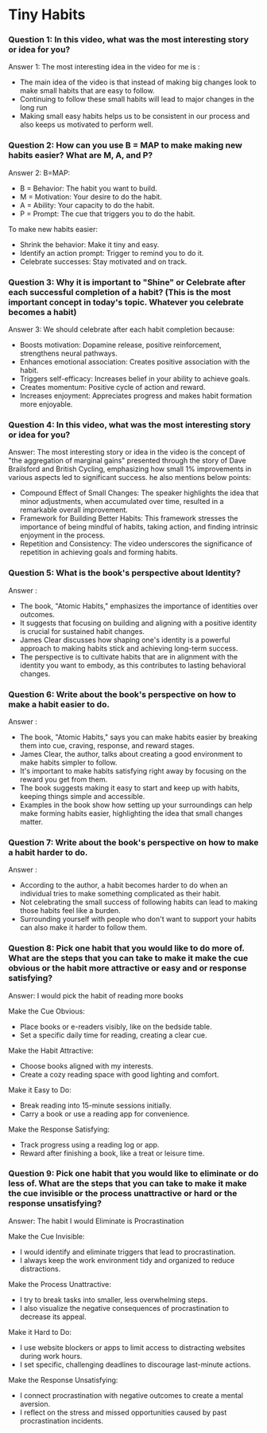 # Tiny Habits

### Question 1: In this video, what was the most interesting story or idea for you?
Answer 1: The most interesting idea in the video for me is :
- The main idea of the video is that instead of making big changes look to make small habits that are easy to follow.
- Continuing to follow these small habits will lead to major changes in the long run
- Making small easy habits helps us to be consistent in our process and also keeps us motivated to perform well.

### Question 2: How can you use B = MAP to make making new habits easier? What are M, A, and P?
Answer 2: B=MAP:
- B = Behavior: The habit you want to build.
- M = Motivation: Your desire to do the habit.
- A = Ability: Your capacity to do the habit.
- P = Prompt: The cue that triggers you to do the habit.

To make new habits easier:
- Shrink the behavior: Make it tiny and easy.
- Identify an action prompt: Trigger to remind you to do it.
- Celebrate successes: Stay motivated and on track.

### Question 3: Why it is important to "Shine" or Celebrate after each successful completion of a habit? (This is the most important concept in today's topic. Whatever you celebrate becomes a habit)
Answer 3: We should celebrate after each habit completion because:
- Boosts motivation: Dopamine release, positive reinforcement, strengthens neural pathways.
- Enhances emotional association: Creates positive association with the habit.
- Triggers self-efficacy: Increases belief in your ability to achieve goals.
- Creates momentum: Positive cycle of action and reward.
- Increases enjoyment: Appreciates progress and makes habit formation more enjoyable.

### Question 4: In this video, what was the most interesting story or idea for you?
Answer: The most interesting story or idea in the video is the concept of "the aggregation of marginal gains" presented through the story of Dave Brailsford and British Cycling, emphasizing how small 1% improvements in various aspects led to significant success.
he also mentions below points:
- Compound Effect of Small Changes: The speaker highlights the idea that minor adjustments, when accumulated over time, resulted in a remarkable overall improvement.
- Framework for Building Better Habits: This framework stresses the importance of being mindful of habits, taking action, and finding intrinsic enjoyment in the process.
- Repetition and Consistency: The video underscores the significance of repetition in achieving goals and forming habits.

### Question 5: What is the book's perspective about Identity?
Answer :     
- The book, "Atomic Habits," emphasizes the importance of identities over outcomes.
- It suggests that focusing on building and aligning with a positive identity is crucial for sustained habit changes.
- James Clear discusses how shaping one's identity is a powerful approach to making habits stick and achieving long-term success.
- The perspective is to cultivate habits that are in alignment with the identity you want to embody, as this contributes to lasting behavioral changes.

### Question 6: Write about the book's perspective on how to make a habit easier to do.
Answer : 
- The book, "Atomic Habits," says you can make habits easier by breaking them into cue, craving, response, and reward stages.
- James Clear, the author, talks about creating a good environment to make habits simpler to follow.
- It's important to make habits satisfying right away by focusing on the reward you get from them.
- The book suggests making it easy to start and keep up with habits, keeping things simple and accessible.
- Examples in the book show how setting up your surroundings can help make forming habits easier, highlighting the idea that small changes matter.

### Question 7: Write about the book's perspective on how to make a habit harder to do.
Answer : 
- According to the author, a habit becomes harder to do when an individual tries to make something complicated as their habit.
- Not celebrating the small success of following habits can lead to making those habits feel like a burden.
- Surrounding yourself with people who don't want to support your habits can also make it harder to follow them.

### Question 8: Pick one habit that you would like to do more of. What are the steps that you can take to make it make the cue obvious or the habit more attractive or easy and or response satisfying?
Answer: I would pick the habit of reading more books

Make the Cue Obvious:

- Place books or e-readers visibly, like on the bedside table.
- Set a specific daily time for reading, creating a clear cue.

Make the Habit Attractive:

- Choose books aligned with my interests.
- Create a cozy reading space with good lighting and comfort.

Make it Easy to Do:

- Break reading into 15-minute sessions initially.
- Carry a book or use a reading app for convenience.

Make the Response Satisfying:

- Track progress using a reading log or app.
- Reward after finishing a book, like a treat or leisure time.


### Question 9: Pick one habit that you would like to eliminate or do less of. What are the steps that you can take to make it make the cue invisible or the process unattractive or hard or the response unsatisfying?
Answer: The habit I would Eliminate is Procrastination

Make the Cue Invisible:

- I would identify and eliminate triggers that lead to procrastination.
- I always keep the work environment tidy and organized to reduce distractions.

Make the Process Unattractive:

- I try to break tasks into smaller, less overwhelming steps.
- I also visualize the negative consequences of procrastination to decrease its appeal.

Make it Hard to Do:

- I use website blockers or apps to limit access to distracting websites during work hours.
- I set specific, challenging deadlines to discourage last-minute actions.

Make the Response Unsatisfying:

- I connect procrastination with negative outcomes to create a mental aversion.
- I reflect on the stress and missed opportunities caused by past procrastination incidents.
